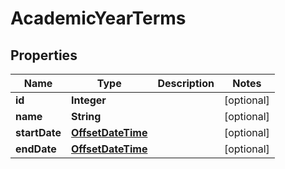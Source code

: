 
# AcademicYearTerms

## Properties
Name | Type | Description | Notes
------------ | ------------- | ------------- | -------------
**id** | **Integer** |  |  [optional]
**name** | **String** |  |  [optional]
**startDate** | [**OffsetDateTime**](OffsetDateTime.md) |  |  [optional]
**endDate** | [**OffsetDateTime**](OffsetDateTime.md) |  |  [optional]



